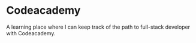# Codeacademy
A learning place where I can keep track of the path to full-stack developer with Codeacademy.
